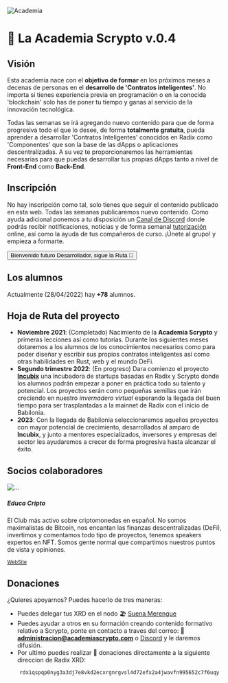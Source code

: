 ![Academia](/2.png)

# 🏫 La Academia Scrypto v.0.4
## Visión
Esta academia nace con el **objetivo de formar** en los próximos meses a decenas de personas en el **desarrollo de 'Contratos inteligentes'**. No importa si tienes experiencia previa en programación o en la conocida 'blockchain' solo has de poner tu tiempo y ganas al servicio de la innovación tecnológica.    

Todas las semanas se irá agregando nuevo contenido para que de forma progresiva todo el que lo desee, de forma **totalmente gratuita**, pueda aprender a desarrollar 'Contratos Inteligentes' conocidos en Radix como 'Componentes' que son la base de las dApps o aplicaciones descentralizadas. A su vez te proporcionaremos las herramientas necesarias para que puedas desarrollar tus propias dApps tanto a nivel de **Front-End** como **Back-End**.

## Inscripción
No hay inscripción como tal, solo tienes que seguir el contenido publicado en esta web. Todas las semanas publicaremos nuevo contenido. Como ayuda adicional ponemos a tu disposición un [Canal de Discord](https://discord.gg/z5zWkarkKy) donde podrás recibir notificaciones, noticias y de forma semanal [tutorización](/academia/eventos.md) online, así como la ayuda de tus compañeros de curso. ¡Únete al grupo! y empieza a formarte. 

[<button type="button" class="btn btn-outline-dark">Bienvenido futuro Desarrollador, sigue la Ruta 🧭</button>](/ruta/)

## Los alumnos
Actualmente (28/04/2022) hay **+78** alumnos.

## Hoja de Ruta del proyecto
- **Noviembre 2021**: (Completado)
    Nacimiento de la **Academia Scrypto** y primeras lecciones así como tutorías. Durante los siguientes meses dotaremos a los alumnos de los conocimientos necesarios como para poder diseñar y escribir sus propios contratos inteligentes así como otras habilidades en Rust, web y el mundo DeFi.
- **Segundo trimestre 2022**: (En progreso)
    Dara comienzo el proyecto [**Incubix**](/incubix/README.md) una incubadora de startups basadas en Radix y Scrypto donde los alumnos podrán empezar a poner en práctica todo su talento y potencial. Los proyectos serán como pequeñas semillas que irán creciendo en nuestro *invernadero virtual* esperando la llegada del buen tiempo para ser trasplantadas a la mainnet de Radix con el inicio de Babilonia. 
- **2023**:
    Con la llegada de Babilonia seleccionaremos aquellos proyectos con mayor potencial de crecimiento, desarrollados al amparo de **Incubix**, y junto a mentores especializados, inversores y empresas del sector les ayudaremos a crecer de forma progresiva hasta alcanzar el éxito. 

## Socios colaboradores

<div class="card mb-3" style="max-width: 540px;">
  <div class="row g-0 justify-content-md-center">
    <div class="col-md-4">
      <img src="https://static-assets.clubhouseapi.com/static/img/img_app_icon_wws.1c1a80b353ce.png" class="img-fluid rounded-start" alt="...">
    </div>
    <div class="col-md-8">
      <div class="card-body">
        <h5 class="card-title">Educa Cripto</h5>
        <p class="card-text">El Club más activo sobre criptomonedas en español. No somos maximalistas de Bitcoin, nos encantan las finanzas
        descentralizadas (DeFi), invertimos y comentamos todo tipo de proyectos, tenemos speakers expertos en NFT. Somos gente normal que compartimos nuestros puntos de vista y opiniones.</p>
        <p class="card-text"><small class="text-muted"><a href="https://www.clubhouse.com/club/educa-cripto">WebSite</a></small></p>
      </div>
    </div>
  </div>
</div>

## Donaciones
¿Quieres apoyarnos? Puedes hacerlo de tres maneras:
- Puedes delegar tus XRD en el nodo 🏖️ [Suena Merengue](https://suenamerengue.com/)
- Puedes ayudar a otros en su formación creando contenido formativo relativo a Scrypto, ponte en contacto a traves del correo: 📧 **administracion@academiascrypto.com** o [Discord](https://discord.gg/z5zWkarkKy) y le daremos difusión.
- Por ultimo puedes realizar 🤑 donaciones directamente a la siguiente direccion de Radix XRD:
```  
    rdx1qspqp0nyg3a3dj7e8vkd2ecxrgnrgvsl4d72efx2a4jwavfn995652c7f6uqy
```